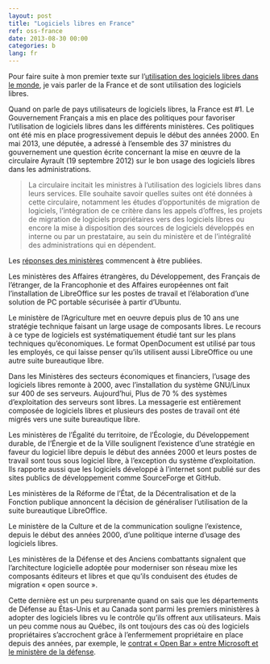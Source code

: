```yaml
---
layout: post
title: "Logiciels libres en France"
ref: oss-france
date: 2013-08-30 00:00
categories: b
lang: fr
---
```


Pour faire suite à mon premier texte sur l’[utilisation des logiciels libres dans le monde](https://smellems.github.io/b/2013/08/08/Utilisation-logiciels-libres-monde.html), je vais parler de la France et de sont utilisation des logiciels libres.

Quand on parle de pays utilisateurs de logiciels libres, la France est #1.  Le Gouvernement Français a mis en place des politiques pour favoriser l’utilisation de logiciels libres dans les différents ministères.  Ces politiques ont été mis en place progressivement depuis le début des années 2000.  En mai 2013, une députée, a adressé à l’ensemble des 37 ministres du gouvernement une question écrite concernant la mise en œuvre de la circulaire Ayrault (19 septembre 2012) sur le bon usage des logiciels libres dans les administrations.

> La circulaire incitait les ministres à l’utilisation des logiciels libres dans leurs services. Elle souhaite savoir quelles suites ont été données à cette circulaire, notamment les études d’opportunités de migration de logiciels, l’intégration de ce critère dans les appels d’offres, les projets de migration de logiciels propriétaires vers des logiciels libres ou encore la mise à disposition des sources de logiciels développés en interne ou par un prestataire, au sein du ministère et de l’intégralité des administrations qui en dépendent.

Les [réponses des ministères](http://www.april.org/premieres-reponses-aux-questions-ecrites-disabelle-attard-sur-lusage-du-logiciel-libre-dans-les-administrations) commencent à être publiées.

Les ministères des Affaires étrangères, du Développement,  des Français de l’étranger, de la Francophonie et des Affaires européennes ont fait l’installation de LibreOffice sur les postes de travail et l’élaboration d’une solution de PC portable sécurisée à partir d’Ubuntu.

Le ministère de l’Agriculture met en oeuvre depuis plus de 10 ans une stratégie technique faisant un large usage de composants libres. Le recours à ce type de logiciels est systématiquement étudié tant sur les plans techniques qu’économiques.  Le format OpenDocument est utilisé par tous les employés, ce qui laisse penser qu’ils utilisent aussi LibreOffice ou une autre suite bureautique libre.

Dans les Ministères des secteurs économiques et financiers, l’usage des logiciels libres remonte à 2000, avec l’installation du système GNU/Linux sur 400 de ses serveurs.  Aujourd’hui, Plus de 70 % des systèmes d’exploitation des serveurs sont libres.  La messagerie est entièrement composée de logiciels libres et plusieurs des postes de travail ont été migrés vers une suite bureautique libre.

Les ministères de l’Égalité du territoire, de l’Écologie, du Développement durable, de l’Énergie et de la Ville soulignent l’existence d’une stratégie en faveur du logiciel libre depuis le début des années 2000 et leurs postes de travail sont tous sous logiciel libre, à l’exception du système d’exploitation.  Ils rapporte aussi que les logiciels développé à l’internet sont publié sur des sites publics de développement comme SourceForge et GitHub.

Les ministères de la Réforme de l’État, de la Décentralisation et de la Fonction publique annoncent la décision de généraliser l’utilisation de la suite bureautique LibreOffice.

Le ministère de la Culture et de la communication souligne l’existence, depuis le début des années 2000, d’une politique interne d’usage des logiciels libres.

Les ministères de la Défense et des Anciens combattants signalent que l’architecture logicielle adoptée pour moderniser son réseau mixe les composants éditeurs et libres et que qu’ils conduisent des études de migration « open source ».

Cette dernière est un peu surprenante quand on sais que les départements de Défense au Étas-Unis et au Canada sont parmi les premiers ministères à adopter des logiciels libres vu le contrôle qu’ils offrent aux utilisateurs.  Mais un peu comme nous au Québec, ils ont toujours des cas où des logiciels propriétaires s’accrochent grâce à l’enfermement propriétaire en place depuis des années, par exemple, le [contrat « Open Bar » entre Microsoft et le ministère de la défense](http://www.april.org/lotan-impose-microsoft-et-les-backdoors-de-la-nsa-au-ministere-de-la-defense).

